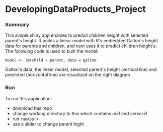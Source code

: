 # DevelopingDataProducts_Project

### Summary
This simple shiny app enables to predict children height with selected parent's height. It builds a linear model with R's embedded Galton's height data for parents and children, and next uses it to predict children height's. The following code is used to built the model:

`model <- lm(child ~ parent, data = galton`

Galton's data, the linear model, selected parent's height (vertical line) and predicted (horizontal line) are visualized on the right diagram

      
### Run      
To run this application:

* download this repo
* change working directory to this which contains *ui.R* and *server.R*
* run `runApp()`
* use a slider to change parent hight
